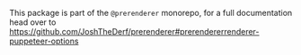 This package is part of the `@prerenderer` monorepo, for a full documentation head over to https://github.com/JoshTheDerf/prerenderer#prerendererrenderer-puppeteer-options
